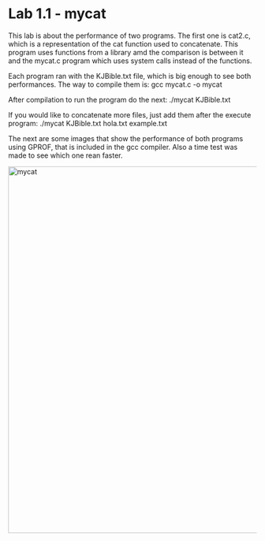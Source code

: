 Lab 1.1 - mycat
===============
This lab is about the performance of two programs. The first one is cat2.c, which is a representation of the cat function used to concatenate. This program uses functions from a library amd the comparison is between it and the mycat.c program which uses system calls instead of the functions.

Each program ran with the KJBible.txt file, which is big enough to see both performances.
The way to compile them is:
		gcc mycat.c -o mycat

After compilation to run the program do the next:
		./mycat KJBible.txt

If you would like to concatenate more files, just add them after the execute program:
		./mycat KJBible.txt hola.txt example.txt


The next are some images that show the performance of both programs using GPROF, that is included in the gcc compiler. Also a time test was made to see which one rean faster.

<img width="744" alt="mycat" src="https://user-images.githubusercontent.com/16769115/52595658-fc14f900-2e13-11e9-847f-4bd0a91b27bd.png">


